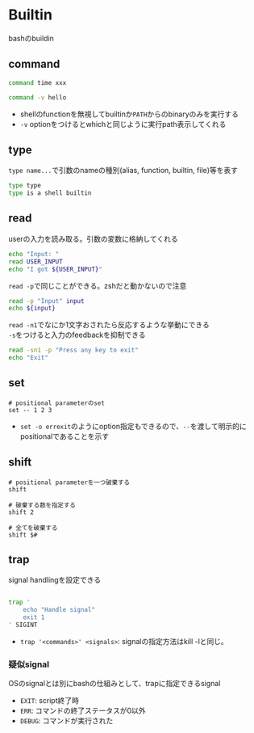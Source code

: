 # Builtin

bashのbuildin

## command

```sh
command time xxx

command -v hello
```

* shellのfunctionを無視してbuiltinか`PATH`からのbinaryのみを実行する
* `-v` optionをつけるとwhichと同じように実行path表示してくれる

## type

`type name...`で引数のnameの種別(alias, function, builtin, file)等を表す

```sh
type type
type is a shell builtin
```


## read

userの入力を読み取る。引数の変数に格納してくれる 

```sh
echo "Input: "
read USER_INPUT
echo "I got ${USER_INPUT}"
```

`read -p`で同じことができる。zshだと動かないので注意

```sh
read -p "Input" input
echo ${input}
```

`read -n1`でなにか1文字おされたら反応するような挙動にできる  
`-s`をつけると入力のfeedbackを抑制できる

```sh
read -sn1 -p "Press any key to exit"
echo "Exit"
```


## set

```shell
# positional parameterのset
set -- 1 2 3
```

* `set -o errexit`のようにoption指定もできるので、`--`を渡して明示的にpositionalであることを示す

## shift

```shell
# positional parameterを一つ破棄する
shift

# 破棄する数を指定する
shift 2

# 全てを破棄する
shift $#
```

## trap

signal handlingを設定できる

```sh

trap '
    echo "Handle signal"
    exit 1
' SIGINT
```

* `trap '<commands>' <signals>`: signalの指定方法はkill -lと同じ。

### 疑似signal

OSのsignalとは別にbashの仕組みとして、trapに指定できるsignal

* `EXIT`: script終了時
* `ERR`: コマンドの終了ステータスが0以外
* `DEBUG`: コマンドが実行された 